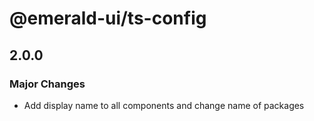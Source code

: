 # @emerald-ui/ts-config

## 2.0.0

### Major Changes

- Add display name to all components and change name of packages
